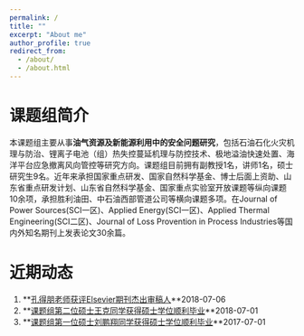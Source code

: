 ```yaml
---
permalink: /
title: ""
excerpt: "About me"
author_profile: true
redirect_from: 
  - /about/
  - /about.html
---
```


课题组简介
======
本课题组主要从事**油气资源及新能源利用中的安全问题研究**，包括石油石化火灾机理与防治、锂离子电池（组）热失控蔓延机理与防控技术、极地溢油快速处置、海洋平台应急撤离风向管控等研究方向。课题组目前拥有副教授1名，讲师1名，硕士研究生9名。近年来承担国家重点研发、国家自然科学基金、博士后面上资助、山东省重点研发计划、山东省自然科学基金、国家重点实验室开放课题等纵向课题10余项，承担胜利油田、中石油西部管道公司等横向课题多项。在Journal of Power Sources(SCI一区)、Applied Energy(SCI一区)、Applied Thermal Engineering(SCI二区)、Journal of Loss Provention in Process Industries等国内外知名期刊上发表论文30余篇。




近期动态
======
1. **[孔得朋老师获评Elsevier期刊杰出审稿人](https://depengkong.github.io//posts/2018/07/blog-post-5/)**2018-07-06
2. **[课题组第二位硕士王克同学获得硕士学位顺利毕业](https://depengkong.github.io//posts/2018/07/blog-post-4/)**2018-07-01
3. **[课题组第一位硕士刘鹏翔同学获得硕士学位顺利毕业](https://depengkong.github.io//posts/2017/07/blog-post-1//)**2017-07-01



